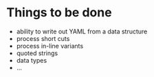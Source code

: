 # Things to be done #

  * ability to write out YAML from a data structure
  * process short cuts
  * process in-line variants
  * quoted strings
  * data types
  * ...